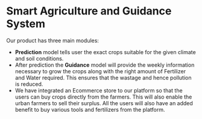 # Smart Agriculture and Guidance System

Our product has three main modules: 
* **Prediction** model tells user the exact crops suitable for the given climate and soil conditions.
* After prediction the **Guidance** model will provide the weekly information necessary to grow the crops along with the right amount of Fertilizer and Water required. This ensures that the wastage and hence pollution is reduced.
* We have integrated an Ecommerce store to our platform so that the users can buy crops directly from the farmers. This will also enable the urban farmers to sell their surplus. All the users will also have an added benefit to buy various tools and fertilizers from the platform.
